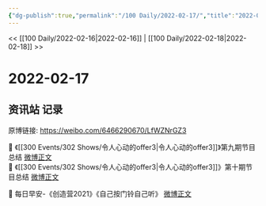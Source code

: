 ```yaml
---
{"dg-publish":true,"permalink":"/100 Daily/2022-02-17/","title":"2022-02-17","created":"2022-12-22T15:46:08.000+08:00","updated":"2023-01-09T17:24:41.589+08:00"}
---
```



<< [[100 Daily/2022-02-16\|2022-02-16]] | [[100 Daily/2022-02-18\|2022-02-18]] >>

# 2022-02-17

## 资讯站 记录

原博链接: https://weibo.com/6466290670/LfWZNrGZ3

🌟 《[[300 Events/302 Shows/令人心动的offer3\|令人心动的offer3]]》第九期节目总结 [微博正文](https://weibo.com/detail/4737997889346050)  
🌟 《[[300 Events/302 Shows/令人心动的offer3\|令人心动的offer3]]》第十期节目总结 [微博正文](https://weibo.com/detail/4738000909766356)

🌟 每日早安-《创造营2021》《自己按门铃自己听》 [微博正文](https://weibo.com/detail/4737780910132939)
